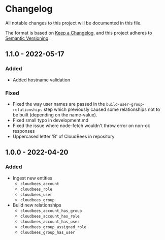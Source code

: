 # Changelog

All notable changes to this project will be documented in this file.

The format is based on [Keep a Changelog](https://keepachangelog.com/en/1.0.0/),
and this project adheres to
[Semantic Versioning](https://semver.org/spec/v2.0.0.html).

## 1.1.0 - 2022-05-17

### Added

- Added hostname validation

### Fixed

- Fixed the way user names are passed in the `build-user-group-relationships`
  step which previously caused some relationships not to be built (depending on
  the name-value).
- Fixed small typo in development.md
- Fixed the issue where node-fetch wouldn't throw error on non-ok responses
- Uppercased letter 'B' of CloudBees in repository

## 1.0.0 - 2022-04-20

### Added

- Ingest new entities
  - `cloudbees_account`
  - `cloudbees_role`
  - `cloudbees_user`
  - `cloudbees_group`
- Build new relationships
  - `cloudbees_account_has_group`
  - `cloudbees_account_has_role`
  - `cloudbees_account_has_user`
  - `cloudbees_group_assigned_role`
  - `cloudbees_group_has_user`
